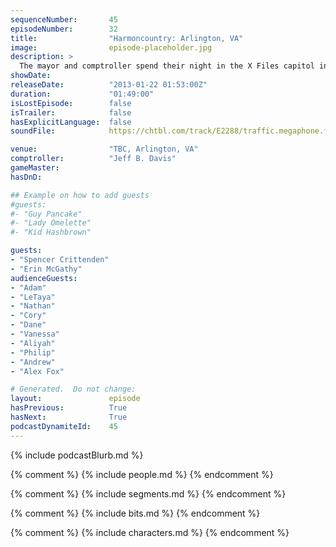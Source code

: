 ```yaml
---
sequenceNumber:       45
episodeNumber:        32
title:                "Harmoncountry: Arlington, VA"
image:                episode-placeholder.jpg
description: >
  The mayor and comptroller spend their night in the X Files capitol investigating ghosts, aliens, incest and 9-11 before playing D&D with all black people.
showDate:             
releaseDate:          "2013-01-22 01:53:00Z"
duration:             "01:49:00"
isLostEpisode:        false
isTrailer:            false
hasExplicitLanguage:  false
soundFile:            https://chtbl.com/track/E2288/traffic.megaphone.fm/STA5735310974.mp3?updated=1554331324

venue:                "TBC, Arlington, VA"
comptroller:          "Jeff B. Davis"
gameMaster:           
hasDnD:               

## Example on how to add guests
#guests:
#- "Guy Pancake"
#- "Lady Omelette"
#- "Kid Hashbrown"

guests:
- "Spencer Crittenden"
- "Erin McGathy"
audienceGuests:
- "Adam"
- "LeTaya"
- "Nathan"
- "Cory"
- "Dane"
- "Vanessa"
- "Aliyah"
- "Philip"
- "Andrew"
- "Alex Fox"

# Generated.  Do not change:
layout:               episode
hasPrevious:          True
hasNext:              True
podcastDynamiteId:    45
---
```


{% include podcastBlurb.md %}

{% comment %}
{% include people.md %}
{% endcomment %}

{% comment %}
{% include segments.md %}
{% endcomment %}

{% comment %}
{% include bits.md %}
{% endcomment %}

{% comment %}
{% include characters.md %}
{% endcomment %}
